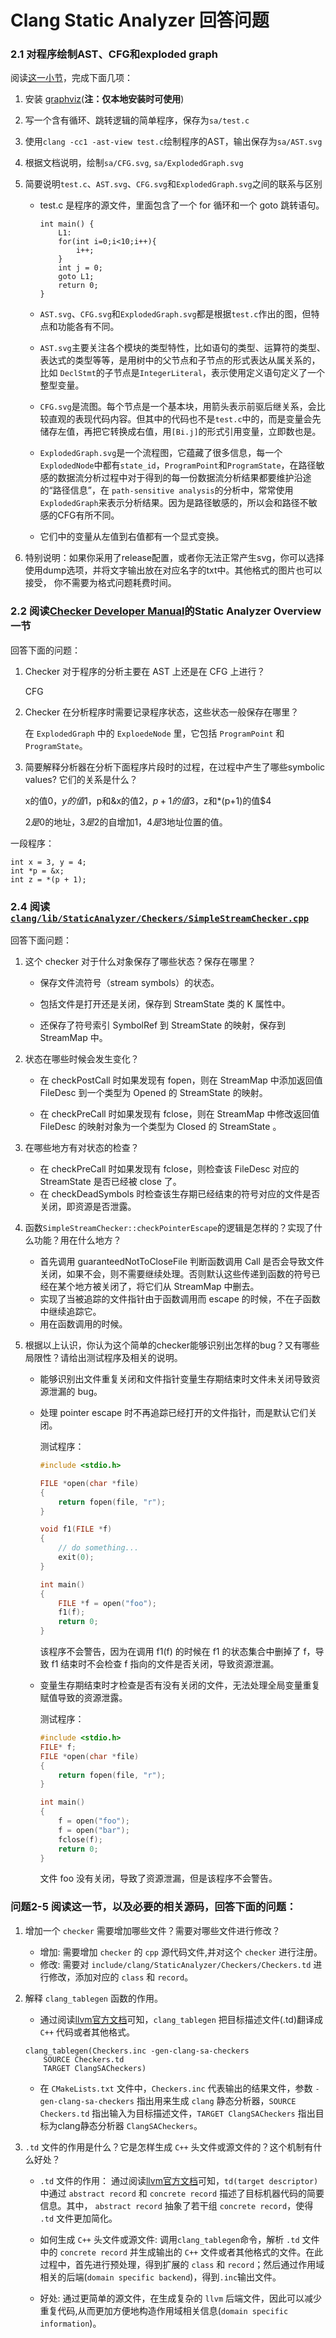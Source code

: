 # Clang Static Analyzer 回答问题

### 2.1 对程序绘制AST、CFG和exploded graph

阅读[这一小节](http://clang-analyzer.llvm.org/checker_dev_manual.html#visualizing)，完成下面几项：

1. 安装 [graphviz](http://www.graphviz.org/)(**注：仅本地安装时可使用**)

2. 写一个含有循环、跳转逻辑的简单程序，保存为`sa/test.c`

3. 使用`clang -cc1 -ast-view test.c`绘制程序的AST，输出保存为`sa/AST.svg`

4. 根据文档说明，绘制`sa/CFG.svg`, `sa/ExplodedGraph.svg`

5. 简要说明`test.c`、`AST.svg`、`CFG.svg`和`ExplodedGraph.svg`之间的联系与区别

   - test.c 是程序的源文件，里面包含了一个 for 循环和一个 goto 跳转语句。

     ```
     int main() {
         L1:
         for(int i=0;i<10;i++){
             i++;
         }
         int j = 0;
         goto L1;
         return 0;
     }
     ```

   - `AST.svg`、`CFG.svg`和`ExplodedGraph.svg`都是根据`test.c`作出的图，但特点和功能各有不同。

   - `AST.svg`主要关注各个模块的类型特性，比如语句的类型、运算符的类型、表达式的类型等等，是用树中的父节点和子节点的形式表达从属关系的，比如 `DeclStmt`的子节点是`IntegerLiteral`，表示使用定义语句定义了一个整型变量。

   - `CFG.svg`是流图。每个节点是一个基本块，用箭头表示前驱后继关系，会比较直观的表现代码内容。但其中的代码也不是`test.c`中的，而是变量会先储存左值，再把它转换成右值，用`[Bi.j]`的形式引用变量，立即数也是。

   - `ExplodedGraph.svg`是一个流程图，它蕴藏了很多信息，每一个`ExplodedNode`中都有`state_id`，`ProgramPoint`和`ProgramState`，在路径敏感的数据流分析过程中对于得到的每一份数据流分析结果都要维护沿途的“路径信息”，在 `path-sensitive analysis`的分析中，常常使用`ExplodedGraph`来表示分析结果。因为是路径敏感的，所以会和路径不敏感的CFG有所不同。

   - 它们中的变量从左值到右值都有一个显式变换。

6. 特别说明：如果你采用了release配置，或者你无法正常产生svg，你可以选择使用dump选项，并将文字输出放在对应名字的txt中。其他格式的图片也可以接受， 你不需要为格式问题耗费时间。

### 2.2 阅读[Checker Developer Manual](http://clang-analyzer.llvm.org/checker_dev_manual.html)的Static Analyzer Overview一节

回答下面的问题：

1. Checker 对于程序的分析主要在 AST 上还是在 CFG 上进行？

   CFG

2. Checker 在分析程序时需要记录程序状态，这些状态一般保存在哪里？

   在 `ExplodedGraph` 中的 `ExploedeNode` 里，它包括 `ProgramPoint` 和 `ProgramState`。

3. 简要解释分析器在分析下面程序片段时的过程，在过程中产生了哪些symbolic values? 它们的关系是什么？

   x的值$0，y的值$1，p和&x的值$2，p+1的值$3，z和*(p+1)的值$4

   $2是$0的地址，$3是$2的自增加1，$4是$3地址位置的值。

一段程序：

```
int x = 3, y = 4;
int *p = &x;
int z = *(p + 1);
```


### 2.4 阅读[`clang/lib/StaticAnalyzer/Checkers/SimpleStreamChecker.cpp`](https://github.com/llvm/llvm-project/tree/llvmorg-11.0.0/clang/lib/StaticAnalyzer/Checkers/SimpleStreamChecker.cpp)

回答下面问题：

1. 这个 checker 对于什么对象保存了哪些状态？保存在哪里？

   - 保存文件流符号（stream symbols）的状态。

   - 包括文件是打开还是关闭，保存到  StreamState 类的 K 属性中。

   - 还保存了符号索引 SymbolRef 到 StreamState 的映射，保存到 StreamMap 中。

2. 状态在哪些时候会发生变化？

   - 在 checkPostCall 时如果发现有 fopen，则在 StreamMap 中添加返回值 FileDesc 到一个类型为 Opened 的 StreamState 的映射。

   - 在 checkPreCall 时如果发现有 fclose，则在 StreamMap 中修改返回值 FileDesc 的映射对象为一个类型为 Closed 的 StreamState 。

3. 在哪些地方有对状态的检查？

   - 在 checkPreCall 时如果发现有 fclose，则检查该 FileDesc 对应的 StreamState 是否已经被 close 了。
   - 在 checkDeadSymbols 时检查该生存期已经结束的符号对应的文件是否关闭，即资源是否泄露。

4. 函数`SimpleStreamChecker::checkPointerEscape`的逻辑是怎样的？实现了什么功能？用在什么地方？

   - 首先调用  guaranteedNotToCloseFile 判断函数调用 Call 是否会导致文件关闭，如果不会，则不需要继续处理。否则默认这些传递到函数的符号已经在某个地方被关闭了，将它们从 StreamMap 中删去。
   - 实现了当被追踪的文件指针由于函数调用而 escape 的时候，不在子函数中继续追踪它。
   - 用在函数调用的时候。

5. 根据以上认识，你认为这个简单的checker能够识别出怎样的bug？又有哪些局限性？请给出测试程序及相关的说明。

   - 能够识别出文件重复关闭和文件指针变量生存期结束时文件未关闭导致资源泄漏的 bug。

   - 处理 pointer escape 时不再追踪已经打开的文件指针，而是默认它们关闭。

     测试程序：

     ```c
     #include <stdio.h>
     
     FILE *open(char *file)
     {
         return fopen(file, "r");
     }
     
     void f1(FILE *f)
     {
         // do something...
         exit(0);
     }
     
     int main()
     {
         FILE *f = open("foo");
         f1(f);
         return 0;
     }
     ```

     该程序不会警告，因为在调用 f1(f) 的时候在 f1 的状态集合中删掉了 f，导致 f1 结束时不会检查 f 指向的文件是否关闭，导致资源泄漏。

   - 变量生存期结束时才检查是否有没有关闭的文件，无法处理全局变量重复赋值导致的资源泄露。

     测试程序：

     ```C
     #include <stdio.h>
     FILE* f;
     FILE *open(char *file)
     {
         return fopen(file, "r");
     }
     
     int main()
     {
         f = open("foo");
         f = open("bar");
         fclose(f);
         return 0;
     }
     ```

     文件 foo 没有关闭，导致了资源泄漏，但是该程序不会警告。

### 问题2-5 阅读这一节，以及必要的相关源码，回答下面的问题：

1. 增加一个 `checker` 需要增加哪些文件？需要对哪些文件进行修改？

    - 增加: 
    需要增加 `checker` 的 `cpp` 源代码文件,并对这个 `checker` 进行注册。
    - 修改: 
    需要对 `include/clang/StaticAnalyzer/Checkers/Checkers.td` 进行修改，添加对应的 `class` 和 `record`。

2. 解释 `clang_tablegen` 函数的作用。

    - 通过阅读[llvm官方文档](https://llvm.org/docs/CommandGuide/tblgen.html)可知，`clang_tablegen` 把目标描述文件(.td)翻译成 `C++` 代码或者其他格式。

    ```
    clang_tablegen(Checkers.inc -gen-clang-sa-checkers
        SOURCE Checkers.td
        TARGET ClangSACheckers)
    ```
    - 在 `CMakeLists.txt` 文件中，`Checkers.inc` 代表输出的结果文件，参数 `-gen-clang-sa-checkers` 指出用来生成 `clang` 静态分析器，`SOURCE Checkers.td` 指出输入为目标描述文件，`TARGET ClangSACheckers` 指出目标为clang静态分析器 `ClangSACheckers`。


3. `.td` 文件的作用是什么？它是怎样生成 `C++` 头文件或源文件的？这个机制有什么好处？

    - `.td` 文件的作用： 
    通过阅读[llvm官方文档](https://llvm.org/docs/TableGen/ProgRef.html)可知，`td(target descriptor)`中通过 `abstract record` 和 `concrete record` 描述了目标机器代码的简要信息。其中， `abstract record` 抽象了若干组 `concrete record`，使得 `.td` 文件更加简化。

    - 如何生成 `C++` 头文件或源文件: 
    调用`clang_tablegen`命令，解析 `.td` 文件中的 `concrete record` 并生成输出的 `C++` 文件或者其他格式的文件。在此过程中，首先进行预处理，得到扩展的 `class` 和 `record`；然后通过作用域相关的后端(`domain specific backend`)，得到`.inc`输出文件。

    - 好处: 
    通过更简单的源文件，在生成复杂的 `llvm` 后端文件，因此可以减少重复代码,从而更加方便地构造作用域相关信息(`domain specific information`)。


